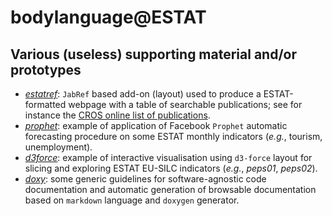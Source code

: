 bodylanguage@ESTAT
==================

Various (useless) supporting material and/or prototypes
---

* [_estatref_](estatref): `JabRef` based add-on (layout) used to produce a ESTAT-formatted webpage with a table of searchable publications; see for instance the [CROS online list of publications](https://ec.europa.eu/eurostat/cros/content/publications-basis-eurostat-microdata_en).
* [_prophet_](prophet): example of application of Facebook `Prophet` automatic forecasting procedure on some ESTAT monthly indicators (_e.g._, tourism, unemployment).
* [_d3force_](d3force): example of interactive visualisation using `d3-force` layout for slicing and exploring ESTAT EU-SILC indicators (_e.g._, _peps01_, _peps02_).
* [_doxy_](doxy): some generic guidelines for software-agnostic code documentation and automatic generation of browsable documentation based on `markdown` language and `doxygen` generator.
